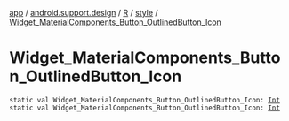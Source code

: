 [app](../../../index.md) / [android.support.design](../../index.md) / [R](../index.md) / [style](index.md) / [Widget_MaterialComponents_Button_OutlinedButton_Icon](./-widget_-material-components_-button_-outlined-button_-icon.md)

# Widget_MaterialComponents_Button_OutlinedButton_Icon

`static val Widget_MaterialComponents_Button_OutlinedButton_Icon: `[`Int`](https://kotlinlang.org/api/latest/jvm/stdlib/kotlin/-int/index.html)
`static val Widget_MaterialComponents_Button_OutlinedButton_Icon: `[`Int`](https://kotlinlang.org/api/latest/jvm/stdlib/kotlin/-int/index.html)
